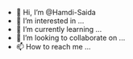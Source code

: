 - 👋 Hi, I’m @Hamdi-Saida
- 👀 I’m interested in ...
- 🌱 I’m currently learning ...
- 💞️ I’m looking to collaborate on ...
- 📫 How to reach me ...

<!---
Hamdi-Saida/Hamdi-Saida is a ✨ special ✨ repository because its `README.md` (this file) appears on your GitHub profile.
You can click the Preview link to take a look at your changes.
--->
